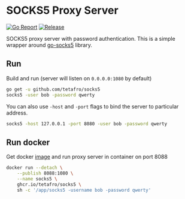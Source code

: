 # SOCKS5 Proxy Server

[![Go Report](https://goreportcard.com/badge/github.com/tetafro/socks5)](https://goreportcard.com/report/github.com/tetafro/socks5)
[![Release](https://img.shields.io/github/tag/tetafro/socks5.svg)](https://github.com/tetafro/socks5/releases)

SOCKS5 proxy server with password authentication. This is a simple wrapper
around [go-socks5](https://github.com/armon/go-socks5) library.

## Run

Build and run (server will listen on `0.0.0.0:1080` by default)
```sh
go get -u github.com/tetafro/socks5
socks5 -user bob -password qwerty
```

You can also use `-host` and `-port` flags to bind the server to particular address.
```sh
socks5 -host 127.0.0.1 -port 8080 -user bob -password qwerty
```

## Run docker

Get docker [image](https://hub.docker.com/r/tetafro/socks5/) and run proxy
server in container on port 8088
```sh
docker run --detach \
    --publish 8088:1080 \
    --name socks5 \
    ghcr.io/tetafro/socks5 \
    sh -c '/app/socks5 -username bob -password qwerty'
```
